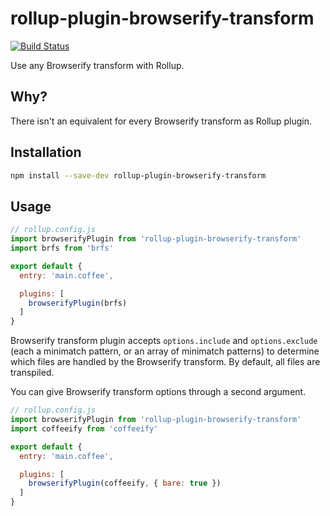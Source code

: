 # rollup-plugin-browserify-transform
[![Build Status](https://travis-ci.org/lautis/rollup-plugin-browserify-transform.svg?branch=master)](https://travis-ci.org/lautis/rollup-plugin-browserify-transform)

Use any Browserify transform with Rollup.

## Why?

There isn't an equivalent for every Browserify transform as Rollup plugin.

## Installation

```bash
npm install --save-dev rollup-plugin-browserify-transform
```

## Usage

```js
// rollup.config.js
import browserifyPlugin from 'rollup-plugin-browserify-transform'
import brfs from 'brfs'

export default {
  entry: 'main.coffee',

  plugins: [
    browserifyPlugin(brfs)
  ]
}
```

Browserify transform plugin accepts `options.include` and `options.exclude`
(each a minimatch pattern, or an array of minimatch patterns) to determine which
files are handled by the Browserify transform. By default, all files are
transpiled.

You can give Browserify transform options through a second argument.

```js
// rollup.config.js
import browserifyPlugin from 'rollup-plugin-browserify-transform'
import coffeeify from 'coffeeify'

export default {
  entry: 'main.coffee',

  plugins: [
    browserifyPlugin(coffeeify, { bare: true })
  ]
}
```
